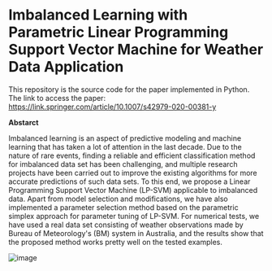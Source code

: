 # Imbalanced Learning with Parametric Linear Programming Support Vector Machine for Weather Data Application
This repository is the source code for the paper implemented in Python. 
The link to access the paper: https://link.springer.com/article/10.1007/s42979-020-00381-y

**Abstarct**

Imbalanced learning is an aspect of predictive modeling and machine learning that has taken a lot of attention in the last decade. Due to the nature of rare events, finding a reliable and efficient classification method for imbalanced data set has been challenging, and multiple research projects have been carried out to improve the existing algorithms for more accurate predictions of such data sets.  To this end, we propose a Linear Programming Support Vector Machine (LP-SVM) applicable to imbalanced data. Apart from model selection and modifications, we have also implemented a parameter selection method based on the parametric simplex approach for parameter tuning of LP-SVM. For numerical tests, we have used a real data set consisting of weather observations made by Bureau of Meteorology's (BM) system in Australia, and the results show that the proposed method works pretty well on the  tested examples. 

![image](https://github.com/ElahehJafarigol/Imbalanced-Learning/assets/64182149/4e74daf3-3200-43c6-b462-2453c0c45888)
